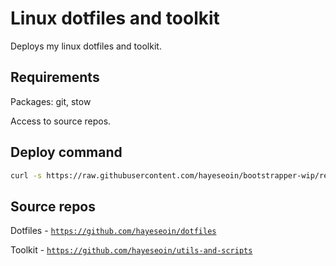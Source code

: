 # Linux dotfiles and toolkit

Deploys my linux dotfiles and toolkit.

## Requirements

Packages: git, stow

Access to source repos.

## Deploy command

```sh
curl -s https://raw.githubusercontent.com/hayeseoin/bootstrapper-wip/refs/heads/main/scripts-and-config/main.sh | bash
```

## Source repos

Dotfiles - [`https://github.com/hayeseoin/dotfiles`](https://github.com/hayeseoin/dotfiles)

Toolkit - [`https://github.com/hayeseoin/utils-and-scripts`](https://github.com/hayeseoin/utils-and-scripts)
